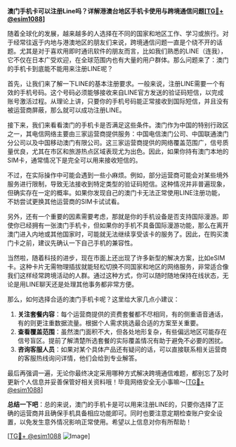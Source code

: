 **澳门手机卡可以注册Line吗？详解港澳台地区手机卡使用与跨境通信问题[[TG💪+ @esim1088](https://t.me/s/esim1088)]**

随着全球化的发展，越来越多的人选择在不同的国家和地区工作、学习或旅行。对于经常往返于内地与港澳地区的朋友们来说，跨境通信问题一直是个绕不开的话题。尤其是对于喜欢用即时通讯软件的朋友而言，比如我们熟悉的LINE（连我），它不仅在日本广受欢迎，在全球范围内也有大量的用户群体。那么问题来了：澳门的手机卡到底能不能用来注册LINE呢？

首先，让我们来了解一下LINE的基本注册要求。一般来说，注册LINE需要一个有效的手机号码。这个号码必须能够接收来自LINE官方发送的验证码短信，以完成账号激活过程。从理论上讲，只要你的手机号码能正常接收到国际短信，并且没有被运营商屏蔽，那么就可以成功注册LINE。

接下来，我们来看看澳门的手机卡是否满足这些条件。澳门作为中国的特别行政区之一，其电信网络主要由三家运营商提供服务：中国电信澳门公司、中国联通澳门分公司以及中国移动澳门有限公司。这三家运营商提供的网络覆盖范围广，信号质量优良，尤其在市区和旅游热点区域表现尤为出色。因此，如果你持有澳门本地的SIM卡，通常情况下是完全可以用来接收短信的。

不过，在实际操作中可能会遇到一些小麻烦。例如，部分运营商可能会对某些境外服务进行限制，导致无法接收到特定类型的验证码短信。这种情况并非普遍现象，但确实存在一定的概率。如果你发现自己的澳门卡无法正常使用LINE注册功能，不妨尝试更换其他运营商的SIM卡试试看。

另外，还有一个重要的因素需要考虑，那就是你的手机设备是否支持国际漫游。即使你已经拥有一张澳门手机卡，但如果你的手机不具备国际漫游功能，那么在离开澳门进入内地或其他国家时，可能就无法继续享受该卡的服务了。因此，在购买澳门卡之前，建议先确认一下自己手机的兼容性。

当然啦，随着科技的进步，现在市面上还出现了许多新型的解决方案，比如eSIM卡。这种卡片无需物理插拔就能轻松切换不同国家和地区的网络服务，非常适合像我们这样经常跨境活动的人群。通过这种方式，你可以随时随地保持在线状态，无论是用LINE聊天还是处理其他事务都非常方便。

那么，如何选择合适的澳门手机卡呢？这里给大家几点小建议：

1. **关注套餐内容**：每个运营商提供的资费套餐都不尽相同，有的侧重语音通话，有的则更注重数据流量。根据个人需求挑选最合适的方案至关重要。
2. **查看覆盖范围**：虽然澳门面积不大，但各处地形复杂，有些偏远地区可能存在信号盲区。提前了解清楚所选套餐的实际覆盖情况有助于避免不必要的困扰。
3. **咨询客服人员**：如果对某个具体产品还有疑问的话，可以直接联系相关运营商的客服热线询问详情，他们会给到专业解答。

最后再强调一遍，无论你最终决定采用哪种方式解决跨境通信难题，都别忘了及时更新个人信息并妥善保管好相关资料哦！毕竟网络安全无小事嘛～[[TG💪+ @esim1088](https://t.me/s/esim1088)]

**总结一下吧**：总的来说，澳门的手机卡是可以用来注册LINE的，只要你选择了正确的运营商并且确保手机具备相应功能即可。同时也要注意定期检查账户安全设置，以免发生意外情况影响正常使用。希望以上信息对你有所帮助！

[[TG💪+ @esim1088](https://t.me/s/esim1088) ![Image](https://i.postimg.cc/4NQfJmqS/Snipaste-2025-05-13-00-14-12.png)]